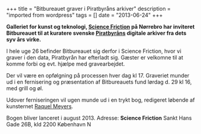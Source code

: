 +++
title = "Bitbureauet graver i Piratbyråns arkiver"
description = "imported from wordpress"
tags = []
date = "2013-06-24"
+++

**Galleriet for kunst og teknologi, [Science Friction](http://sciencefriction.dk/ "Science Friction" ) på Nørrebro har inviteret Bitbureauet til at kuratere svenske [Piratbyråns](http://www.piratbyran.org/ "Lukket for eftertanke" ) digitale arkiver fra dets syv års virke.**

<!--![anarchival](https://bitbureauet.dk/wp-content/uploads/2013/06/q22.png)-->I hele uge 26 befinder Bitbureauet sig derfor i Science Friction, hvor vi graver i den data, Piratbyrån har efterladt sig. Gæster er velkomne til at komme forbi og evt. hjælpe med gravearbejdet.

Der vil være en opfølgning på processen hver dag kl 17. Graveriet munder ud i en fernisering og præsentation af Bitbureauets fund lørdag d. 29 kl 16, med grill og øl.

Udover ferniseringen vil ugen munde ud i en trykt bog, redigeret løbende af kunsternet [Raquel Meyers](http://www.raquelmeyers.com/ "Raquel Meyers" ).

Bogen bliver lanceret i august 2013. Adresse: **Science Friction** Sankt Hans Gade 26B, kld 2200 København N

